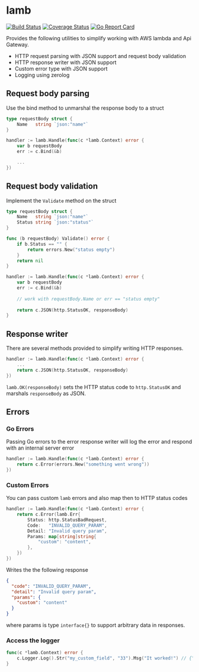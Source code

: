 # lamb

[![Build Status](https://travis-ci.org/musitude/lamb.svg?branch=master)](https://travis-ci.org/musitude/lamb)
[![Coverage Status](https://coveralls.io/repos/github/musitude/lamb/badge.svg?branch=master)](https://coveralls.io/github/musitude/lamb?branch=master)
[![Go Report Card](https://goreportcard.com/badge/github.com/musitude/lamb)](https://goreportcard.com/report/github.com/musitude/lamb)

Provides the following utilities to simplify working with AWS lambda and Api Gateway.

* HTTP request parsing with JSON support and request body validation
* HTTP response writer with JSON support
* Custom error type with JSON support
* Logging using zerolog

## Request body parsing

Use the bind method to unmarshal the response body to a struct

```go
type requestBody struct {
	Name   string `json:"name"`
}

handler := lamb.Handle(func(c *lamb.Context) error {
	var b requestBody
	err := c.Bind(&b)

	...
})
```

## Request body validation

Implement the `Validate` method on the struct

```go
type requestBody struct {
	Name   string `json:"name"`
	Status string `json:"status"`
}

func (b requestBody) Validate() error {
	if b.Status == "" {
		return errors.New("status empty")
	}
	return nil
}

handler := lamb.Handle(func(c *lamb.Context) error {
	var b requestBody
	err := c.Bind(&b)
	
	// work with requestBody.Name or err == "status empty"
	
	return c.JSON(http.StatusOK, responseBody)
}
```

## Response writer

There are several methods provided to simplify writing HTTP responses. 

```go
handler := lamb.Handle(func(c *lamb.Context) error {
	...
	return c.JSON(http.StatusOK, responseBody)
})
```

`lamb.OK(responseBody)` sets the HTTP status code to `http.StatusOK` and marshals `responseBody` as JSON.

## Errors

### Go Errors

Passing Go errors to the error response writer will log the error and respond with an internal server error

```go
handler := lamb.Handle(func(c *lamb.Context) error {
	return c.Error(errors.New("something went wrong"))
})
```

### Custom Errors

You can pass custom `lamb` errors and also map then to HTTP status codes

```go
handler := lamb.Handle(func(c *lamb.Context) error {
	return c.Error(lamb.Err{
		Status: http.StatusBadRequest,
		Code:   "INVALID_QUERY_PARAM",
		Detail: "Invalid query param",
		Params: map[string]string{
			"custom": "content",
		},
	})
})
```

Writes the the following response

```json
{
  "code": "INVALID_QUERY_PARAM",
  "detail": "Invalid query param",
  "params": {
    "custom": "content"
  }
}
```

where params is type `interface{}` to support arbitrary data in responses.

### Access the logger

```go
func(c *lamb.Context) error {
    c.Logger.Log().Str("my_custom_field", "33").Msg("It worked!") // {"my_custom_field":"33","time":"2020-01-08T09:27:07Z","caller":"/path/to/file.go:125","message":"It worked!"}
}
```
